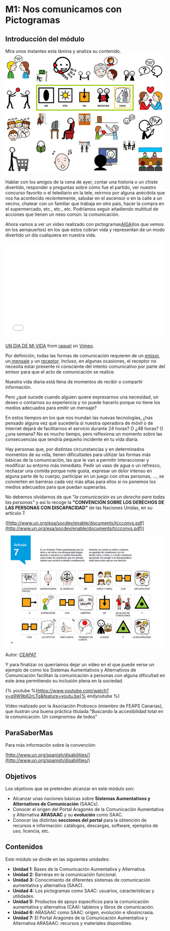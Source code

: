 
# M1: Nos comunicamos con Pictogramas

## Introducción del módulo

Mira unos instantes esta lámina y analiza su contenido.
![Fig 1.1 "Un día en nuestra vida" - Autores: José Manuel Marcos y David Romero Licencia: CC BY-NC-SA](img/un_dia_nuestra_vida.png)

Hablar con los amigos de la cena de ayer, contar una historia o un chiste divertido, responder a preguntas sobre cómo fue el partido, ver nuestro concurso favorito o el telediario en la tele, reírrnos por alguna anécdota que nos ha acontecido recientemente, saludar en el ascensor o en la calle a un vecino, chatear con un familiar que trabaja en otro país, hacer la compra en el supermercado, etc., etc., etc. Podríamos seguir añadiendo multitud de acciones que tienen un nexo común: la comunicación.

Ahora vamos a ver un vídeo realizado con pictogramas[AIGA](http://es.wikipedia.org/wiki/AIGA)(los que vemos en los aeropuertos) en los que estos cobran vida y representan de un modo divertido un día cualquiera en nuestra vida.

<iframe src="//player.vimeo.com/video/21462452" frameborder="0" width="500" height="300"></iframe>

[UN DIA DE MI VIDA](http://vimeo.com/21462452) from [raquel](http://vimeo.com/user6398784) on [Vimeo](https://vimeo.com).

Por definición, todas las formas de comunicación requieren de un [emisor](http://es.wikipedia.org/wiki/Emisor), un[ mensaje](http://es.wikipedia.org/wiki/Mensaje) y un [receptor](http://es.wikipedia.org/wiki/Receptor_(comunicaci%C3%B3n)). Incluso, en algunas ocasiones, el receptor no necesita estar presente ni consciente del intento comunicativo por parte del emisor para que el acto de comunicación se realice.

Nuestra vida diaria está llena de momentos de recibir o compartir información.

Pero ¿qué sucede cuando alguien quiere expresarnos una necesidad, un deseo o contarnos su experiencia y no puede hacerlo porque no tiene los medios adecuados para emitir un mensaje?

En estos tiempos en los que nos inundan las nuevas tecnologías, ¿has pensado alguna vez qué sucedería si nuestra operadora de móvil o de Internet dejará de facilitarnos el servicio durante 24 horas? O ¿48 horas? O ¿una semana? No es mucho tiempo, pero reflexiona un momento sobre las consecuencias que tendría pequeño incidente en tu vida diaria.

Hay personas que, por distintas circunstancias y en determinados momentos de su vida, tienen dificultades para utilizar las formas más básicas de la comunicación, las que le van a permitir interaccionar y modificar su entorno más inmediato. Pedir un vaso de agua o un refresco, rechazar una comida porque note gusta, expresar un dolor intenso en alguna parte de tu cuerpo, participar en un juego con otras personas, ..., se convierten en barreras cada vez más altas para ellos si no ponemos los medios adecuados para que puedan superarlas.

No debemos olvidarnos de que *"la comunicación es un derecho para todas las personas"* y así lo recoge la **"CONVENCIÓN SOBRE LOS DERECHOS DE LAS PERSONAS CON DISCAPACIDAD"** de las Naciones Unidas, en su artículo 7.

([http://www.un.org/esa/socdev/enable/documents/tccconvs.pdf](http://www.un.org/esa/socdev/enable/documents/tccconvs.pdf))

![Fig 1.2 Captura del art. 7 de la Convención de Derechos de Personas con Discapacidad traducida a pictogramas](img/convencion_art7.png)

Autor: [CEAPAT](http://www.ceapat.es/ceapat_01/centro_documental/tecnologiasinformacion/sistemas_comunicacion_aumentativa/IM_035263)

Y para finalizar os querríamos dejar un vídeo en el que puede verse un ejemplo de como los Sistemas Aumentativos y Alternativos de Comunicación facilitan la comunicación a personas con alguna dificultad en este área permitiendo su inclusión plena en la sociedad.

{% youtube %}https://www.youtube.com/watch?v=q9W9b62rLTg&feature=youtu.be{% endyoutube %}

Video realizado por la Asociación Probosco (miembro de FEAPS Canarias), que ilustran una buena práctica titulada:"Buscando la accesibilidad total en la comunicación. Un compromiso de todos"

## ParaSaberMas

Para más información sobre la convención:

[http://www.un.org/spanish/disabilities/](http://www.un.org/spanish/disabilities/)

## Objetivos

Los objetivos que se pretenden alcanzar en este módulo son:

- Alcanzar unas nociones básicas sobre **Sistemas Aumentativos y Alternativos de Comunicación** (SAACs).
- Conocer el origen del Portal Aragonés de la Comunicación Aumentativa y Alternativa **ARASAAC** y su **evolución** como SAAC.
- Conocer las distintas **secciones del portal** para la obtención de recursos e información: catálogos, descargas, software, ejemplos de uso, licencia, etc.

## Contenidos

Este módulo se divide en las siguientes unidades:

- **Unidad 1**: Bases de la Comunicación Aumentativa y Alternativa.
- **Unidad 2:** Barreras en la comunicación funcional.
- **Unidad 3:** Conocimiento de diferentes sistemas de comunicación aumentativa y alternativa (SAAC).
- **Unidad 4:** Los pictogramas como SAAC: usuarios, características y utilidades.
- **Unidad 5:** Productos de apoyo específicos para la comunicación aumentativa y alternativa (CAA): tableros y libros de comunicación.
- **Unidad 6:** ARASAAC como SAAC: origen, evolución e idiosincrasia.
- **Unidad 7:** El Portal Aragonés de la Comunicación Aumentativa y Alternativa ARASAAC: recursos y materiales disponibles.


